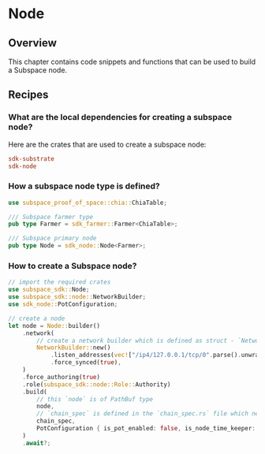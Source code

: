# Node

## Overview

This chapter contains code snippets and functions that can be used to build a Subspace node.

## Recipes

### What are the local dependencies for creating a subspace node?

Here are the crates that are used to create a subspace node:

```toml
sdk-substrate
sdk-node
```

### How a subspace node type is defined?

```rust
use subspace_proof_of_space::chia::ChiaTable;

/// Subspace farmer type
pub type Farmer = sdk_farmer::Farmer<ChiaTable>;

/// Subspace primary node
pub type Node = sdk_node::Node<Farmer>;
```

### How to create a Subspace node?

```rust
// import the required crates
use subspace_sdk::Node;
use subspace_sdk::node::NetworkBuilder;
use sdk_node::PotConfiguration;

// create a node
let node = Node::builder()
    .network(
        // create a network builder which is defined as struct - `Network` to be called as `NetworkBuilder`
        NetworkBuilder::new()
            .listen_addresses(vec!["/ip4/127.0.0.1/tcp/0".parse().unwrap()])
            .force_synced(true),
    )
    .force_authoring(true)
    .role(subspace_sdk::node::Role::Authority)
    .build(
        // this `node` is of PathBuf type
        node,
        // `chain_spec` is defined in the `chain_spec.rs` file which needs to be read.
        chain_spec,
        PotConfiguration { is_pot_enabled: false, is_node_time_keeper: true },
    )
    .await?;
```
